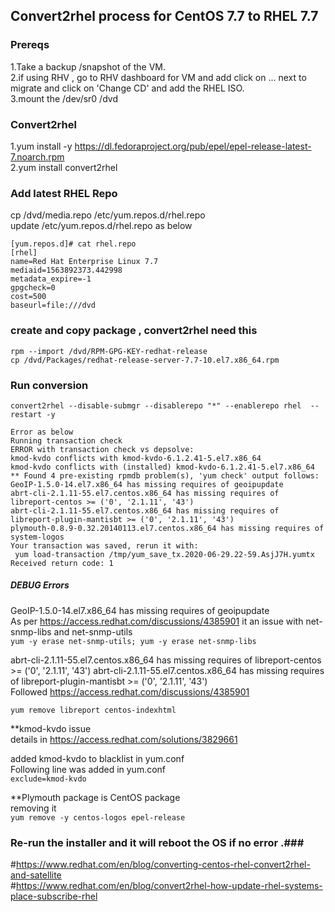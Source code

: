 ## Convert2rhel process for CentOS 7.7 to RHEL 7.7 ##

### Prereqs ###
1.Take a backup /snapshot of the VM.  
2.if using RHV , go to RHV dashboard for VM and add click on ... next to migrate and click on 'Change CD' and add the RHEL ISO.  
3.mount the  /dev/sr0 /dvd  

### Convert2rhel  ###
1.yum install -y https://dl.fedoraproject.org/pub/epel/epel-release-latest-7.noarch.rpm  
2.yum install convert2rhel  

### Add latest RHEL Repo ###
cp /dvd/media.repo  /etc/yum.repos.d/rhel.repo  
update /etc/yum.repos.d/rhel.repo as below  
```
[yum.repos.d]# cat rhel.repo
[rhel]
name=Red Hat Enterprise Linux 7.7
mediaid=1563892373.442998
metadata_expire=-1
gpgcheck=0
cost=500
baseurl=file:///dvd
```
### create and copy package , convert2rhel need this ###

```mkdir -p /usr/share/convert2rhel/redhat-release/Server/  
rpm --import /dvd/RPM-GPG-KEY-redhat-release  
cp /dvd/Packages/redhat-release-server-7.7-10.el7.x86_64.rpm  
```
### Run conversion  ### 

``` convert2rhel --disable-submgr --disablerepo "*" --enablerepo rhel  --restart -y ```

``` log ---Failed First time -----
Error as below
Running transaction check
ERROR with transaction check vs depsolve:
kmod-kvdo conflicts with kmod-kvdo-6.1.2.41-5.el7.x86_64
kmod-kvdo conflicts with (installed) kmod-kvdo-6.1.2.41-5.el7.x86_64
** Found 4 pre-existing rpmdb problem(s), 'yum check' output follows:
GeoIP-1.5.0-14.el7.x86_64 has missing requires of geoipupdate
abrt-cli-2.1.11-55.el7.centos.x86_64 has missing requires of libreport-centos >= ('0', '2.1.11', '43')
abrt-cli-2.1.11-55.el7.centos.x86_64 has missing requires of libreport-plugin-mantisbt >= ('0', '2.1.11', '43')
plymouth-0.8.9-0.32.20140113.el7.centos.x86_64 has missing requires of system-logos
Your transaction was saved, rerun it with:
 yum load-transaction /tmp/yum_save_tx.2020-06-29.22-59.AsjJ7H.yumtx
Received return code: 1
```


##### DEBUG Errors #####  
GeoIP-1.5.0-14.el7.x86_64 has missing requires of geoipupdate  
As per https://access.redhat.com/discussions/4385901 it an issue with  net-snmp-libs and net-snmp-utils  
``` yum -y erase net-snmp-utils; yum -y erase net-snmp-libs ```

abrt-cli-2.1.11-55.el7.centos.x86_64 has missing requires of libreport-centos >= ('0', '2.1.11', '43')
abrt-cli-2.1.11-55.el7.centos.x86_64 has missing requires of libreport-plugin-mantisbt >= ('0', '2.1.11', '43')   
Followed https://access.redhat.com/discussions/4385901

``` yum remove libreport centos-indexhtml ```





**kmod-kvdo issue  
details in https://access.redhat.com/solutions/3829661  

added kmod-kvdo  to blacklist in yum.conf  
Following line was added in yum.conf  
```exclude=kmod-kvdo```

**Plymouth package is CentOS package  
removing it  
``` yum remove -y centos-logos epel-release ```

### Re-run the installer and it will reboot the OS if no error .### 


#https://www.redhat.com/en/blog/converting-centos-rhel-convert2rhel-and-satellite  
#https://www.redhat.com/en/blog/convert2rhel-how-update-rhel-systems-place-subscribe-rhel  






